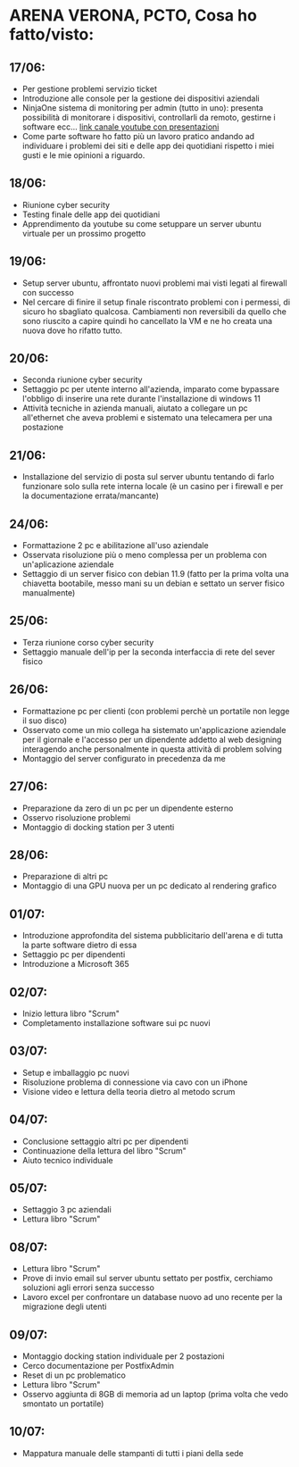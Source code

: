 # ARENA VERONA, PCTO, Cosa ho fatto/visto:
## 17/06:
- Per gestione problemi servizio ticket
- Introduzione alle console per la gestione dei dispositivi aziendali
- NinjaOne sistema di monitoring per admin (tutto in uno): presenta possibilità di monitorare i dispositivi, controllarli da remoto, gestirne i software ecc... [link canale youtube con presentazioni](https://www.youtube.com/@ninjaone8616)
- Come parte software ho fatto più un lavoro pratico andando ad individuare i problemi dei siti e delle app dei quotidiani rispetto i miei gusti e le mie opinioni a riguardo.

## 18/06:
- Riunione cyber security
- Testing finale delle app dei quotidiani
- Apprendimento da youtube su come setuppare un server ubuntu virtuale per un prossimo progetto

## 19/06:
- Setup server ubuntu, affrontato nuovi problemi mai visti legati al firewall con successo
- Nel cercare di finire il setup finale riscontrato problemi con i permessi, di sicuro ho sbagliato qualcosa. Cambiamenti non reversibili da quello che sono riuscito a capire quindi ho cancellato la VM e ne ho creata una nuova dove ho rifatto tutto.

## 20/06:
- Seconda riunione cyber security
- Settaggio pc per utente interno all'azienda, imparato come bypassare l'obbligo di inserire una rete durante l'installazione di windows 11
- Attività tecniche in azienda manuali, aiutato a collegare un pc all'ethernet che aveva problemi e sistemato una telecamera per una postazione

## 21/06:
- Installazione del servizio di posta sul server ubuntu tentando di farlo funzionare solo sulla rete interna locale (è un casino per i firewall e per la documentazione errata/mancante)

## 24/06:
- Formattazione 2 pc e abilitazione all'uso aziendale
- Osservata risoluzione più o meno complessa per un problema con un'aplicazione aziendale
- Settaggio di un server fisico con debian 11.9 (fatto per la prima volta una chiavetta bootabile, messo mani su un debian e settato un server fisico manualmente)

## 25/06:
- Terza riunione corso cyber security 
- Settaggio manuale dell'ip per la seconda interfaccia di rete del sever fisico

## 26/06:
- Formattazione pc per clienti (con problemi perchè un portatile non legge il suo disco)
- Osservato come un mio collega ha sistemato un'applicazione aziendale per il giornale e l'accesso per un dipendente addetto al web designing interagendo anche personalmente in questa attività di problem solving
- Montaggio del server configurato in precedenza da me

## 27/06:
- Preparazione da zero di un pc per un dipendente esterno
- Osservo risoluzione problemi
- Montaggio di docking station per 3 utenti

## 28/06:
- Preparazione di altri pc
- Montaggio di una GPU nuova per un pc dedicato al rendering grafico

## 01/07:
- Introduzione approfondita del sistema pubblicitario dell'arena e di tutta la parte software dietro di essa
- Settaggio pc per dipendenti
- Introduzione a Microsoft 365

## 02/07:
- Inizio lettura libro "Scrum"
- Completamento installazione software sui pc nuovi

## 03/07:
- Setup e imballaggio pc nuovi
- Risoluzione problema di connessione via cavo con un iPhone
- Visione video e lettura della teoria dietro al metodo scrum

## 04/07:
- Conclusione settaggio altri pc per dipendenti
- Continuazione della lettura del libro "Scrum"
- Aiuto tecnico individuale

## 05/07:
- Settaggio 3 pc aziendali
- Lettura libro "Scrum"

## 08/07:
- Lettura libro "Scrum"
- Prove di invio email sul server ubuntu settato per postfix, cerchiamo soluzioni agli errori senza successo
- Lavoro excel per confrontare un database nuovo ad uno recente per la migrazione degli utenti

## 09/07:
- Montaggio docking station individuale per 2 postazioni
- Cerco documentazione per PostfixAdmin
- Reset di un pc problematico
- Lettura libro "Scrum"
- Osservo aggiunta di 8GB di memoria ad un laptop (prima volta che vedo smontato un portatile)

## 10/07:
- Mappatura manuale delle stampanti di tutti i piani della sede
